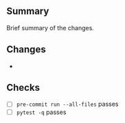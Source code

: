 ## Summary
Brief summary of the changes.

## Changes
- 

## Checks
- [ ] `pre-commit run --all-files` passes
- [ ] `pytest -q` passes
